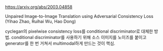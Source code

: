 https://arxiv.org/abs/2003.04858

Unpaired Image-to-Image Translation using Adversarial Consistency Loss (Yihao Zhao, Ruihai Wu, Hao Dong)

cyclegan의 pixelwise consistency loss를 conditional discriminator로 대체한 방법. conditional discriminator를 사용하기 위해 소스 이미지를 노이즈를 붙이고 generator를 한 번 거쳐서 multimodal하게 만드는 것이 핵심.